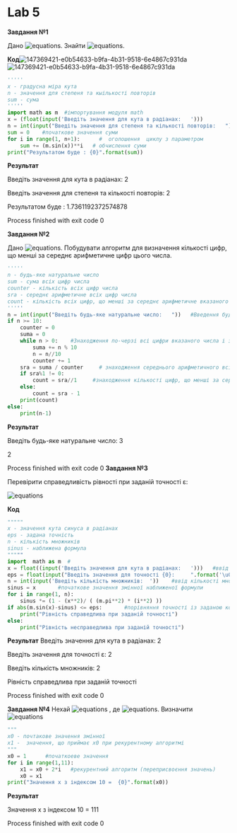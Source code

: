 # Lab 5
**Завдання №1**

Дано ![equations](http://www.sciweavers.org/upload/Tex2Img_1640371536/render.png). Знайти ![equations](http://www.sciweavers.org/upload/Tex2Img_1640371599/render.png).

**Код**![147369421-e0b54633-b9fa-4b31-9518-6e4867c931da](https://user-images.githubusercontent.com/45038310/147369724-ae50e381-ef6d-42b9-9b67-cf8126837dd2.png)![147369421-e0b54633-b9fa-4b31-9518-6e4867c931da](https://user-images.githubusercontent.com/45038310/147369726-e1e0d464-7f75-45bb-bf2a-f48acc414168.png)



```python 
'''''
x - градусна міра кута
n - значення для степеня та кыількості повторів
sum - сума
'''''
import math as m  #імпортування модуля math
x = (float(input('Введіть значення для кута в радіанах:   ')))         #оголошення змінної х
n = int(input("Введіть значення для степеня та кількості повторів:   "))  #оголошення змінної n
sum = 0    #початкове значення суми
for i in range(1, n+1):      #  оголошення  циклу з параметром
    sum += (m.sin(x))**i   # обчислення суми
print("Результатом буде : {0}".format(sum))
```
**Результат**

Введіть значення для кута в радіанах:   2

Введіть значення для степеня та кількості повторів:   2

Результатом буде : 1.7361192372574878


Process finished with exit code 0

**Завдання №2**

Дано ![equations](http://www.sciweavers.org/upload/Tex2Img_1640371759/render.png). Побудувати алгоритм для визначення кількості цифр, що менші за середнє арифметичне цифр цього числа.

```python
'''''
n - будь-яке натуральне число
sum - сума всіх цифр числа 
counter - кількість всіх цифр числа
sra - середнє арифметичне всіх цифр числа
count - кількість всіх цифр, що менші за середнє арифметичне вказаного числа
'''''
n = int(input("Введіть будь-яке натуральне число:   "))   #Введення будь-якого натурального числа
if n >= 10:
    counter = 0
    suma = 0
    while n > 0:    #Знаходження по-черзі всі цифри вказаного числа і знаходження їх суми
        suma += n % 10
        n = n//10
        counter += 1
    sra = suma / counter     # знаходження середнього арифметичного всіх цифр числа
    if sra%1 != 0:
        count = sra//1     #знаходження кількості цифр, що менші за середнє арифметичне введеного числа
    else:
        count = sra - 1
    print(count)
else:
    print(n-1)
```
**Результат**

Введіть будь-яке натуральне число:   3

2


Process finished with exit code 0
**Завдання №3**

Перевірити справедливість рівності при заданій точності  ε: 

![equations](http://www.sciweavers.org/upload/Tex2Img_1640372371/render.png)

**Код**
```python
"""""
x - значення кута синуса в радіанах
eps - задана точність
n - кількість множників
sinus - наближена формула
"""""
import  math as m  #
x = float((input('Введіть значення для кута в радіанах:   ')))   #ввід значення кута в радіанах
eps = float(input("Введіть значення для точності {0}:     ".format('\u03B5')))   #ввід значення для точності
n = int(input('Введіть кількість множників:  '))    #ввід кількості множників
sinus = x       #початкове значення змінної наближеної формули
for i in range(1, n):
    sinus *= (1 - (x**2)/ ( (m.pi**2) * (i**2) ))
if abs(m.sin(x)-sinus) <= eps:       #порівняння точності із заданою користувачем
    print("Рівність справедлива при заданій точності")
else:
    print("Рівність несправедлива при заданій точності")
```
**Результат**
Введіть значення для кута в радіанах:   2

Введіть значення для точності ε:     2

Введіть кількість множників:  2

Рівність справедлива при заданій точності


Process finished with exit code 0

**Завдання №4** 
Нехай ![equations](http://www.sciweavers.org/upload/Tex2Img_1640373011/render.png) , де ![equations](http://www.sciweavers.org/upload/Tex2Img_1640428550/render.png). Визначити ![equations](http://www.sciweavers.org/upload/Tex2Img_1640430449/render.png)
```python 
"""
x0 - почтакове значення змінної
x1 -  значення, що приймає x0 при рекурентному алгоритмі
"""
x0 = 1      #початкоеве значення
for i in range(1,11):
    x1 = x0 + 2*i   #рекурентний алгоритм (переприсвоєння значень)
    x0 = x1
print("Значення x з індексом 10 =  {0}".format(x0))
```
**Результат**

Значення x з індексом 10 =  111


Process finished with exit code 0

